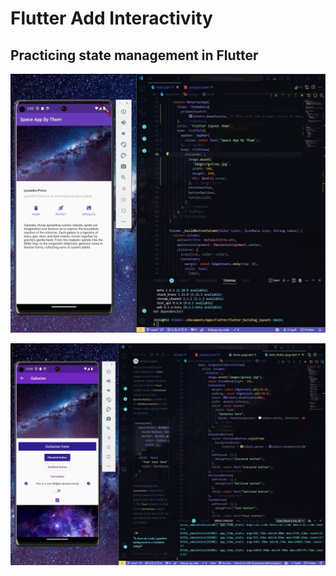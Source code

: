 # Flutter Add Interactivity

## Practicing state management in Flutter

![Layout](https://github.com/ThomPoppins/Flutter-Building-Layouts/blob/main/images/2023-09-27%2013_35_28-.jpg?raw=true)

![Galaxy page](https://raw.githubusercontent.com/ThomPoppins/Flutter-Navigation-App/main/images/2023-09-27%2011_30_43-learn_flutter_page.dart%20-%20flutter_navigation_app%20-%20Visual%20Studio%20Code.jpg)